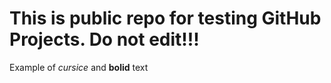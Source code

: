 # This is public repo for testing GitHub Projects. Do not edit!!!

Example of _cursice_ and **bolid** text
